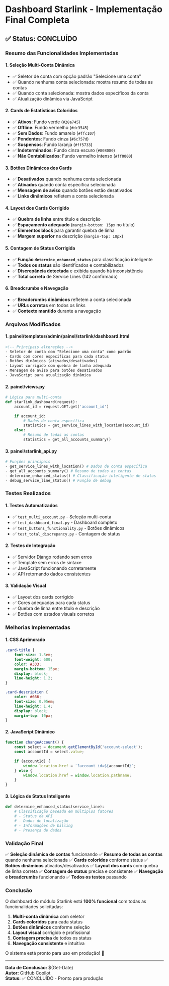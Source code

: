 # Dashboard Starlink - Implementação Final Completa

## ✅ Status: CONCLUÍDO

### Resumo das Funcionalidades Implementadas

#### 1. **Seleção Multi-Conta Dinâmica**
- ✅ Seletor de conta com opção padrão "Selecione uma conta"
- ✅ Quando nenhuma conta selecionada: mostra resumo de todas as contas
- ✅ Quando conta selecionada: mostra dados específicos da conta
- ✅ Atualização dinâmica via JavaScript

#### 2. **Cards de Estatísticas Coloridos**
- ✅ **Ativos**: Fundo verde (`#28a745`)
- ✅ **Offline**: Fundo vermelho (`#dc3545`)
- ✅ **Sem Dados**: Fundo amarelo (`#ffc107`)
- ✅ **Pendentes**: Fundo cinza (`#6c757d`)
- ✅ **Suspensos**: Fundo laranja (`#ff5733`)
- ✅ **Indeterminados**: Fundo cinza escuro (`#808080`)
- ✅ **Não Contabilizados**: Fundo vermelho intenso (`#ff0000`)

#### 3. **Botões Dinâmicos dos Cards**
- ✅ **Desativados** quando nenhuma conta selecionada
- ✅ **Ativados** quando conta específica selecionada
- ✅ **Mensagem de aviso** quando botões estão desativados
- ✅ **Links dinâmicos** refletem a conta selecionada

#### 4. **Layout dos Cards Corrigido**
- ✅ **Quebra de linha** entre título e descrição
- ✅ **Espaçamento adequado** (`margin-bottom: 15px` no título)
- ✅ **Elementos block** para garantir quebra de linha
- ✅ **Margem superior** na descrição (`margin-top: 10px`)

#### 5. **Contagem de Status Corrigida**
- ✅ **Função `determine_enhanced_status`** para classificação inteligente
- ✅ **Todos os status** são identificados e contabilizados
- ✅ **Discrepância detectada** e exibida quando há inconsistência
- ✅ **Total correto** de Service Lines (142 confirmado)

#### 6. **Breadcrumbs e Navegação**
- ✅ **Breadcrumbs dinâmicos** refletem a conta selecionada
- ✅ **URLs corretas** em todos os links
- ✅ **Contexto mantido** durante a navegação

### Arquivos Modificados

#### 1. **painel/templates/admin/painel/starlink/dashboard.html**
```html
<!-- Principais alterações -->
- Seletor de conta com "Selecione uma conta" como padrão
- Cards com cores específicas para cada status
- Botões dinâmicos (ativados/desativados)
- Layout corrigido com quebra de linha adequada
- Mensagem de aviso para botões desativados
- JavaScript para atualização dinâmica
```

#### 2. **painel/views.py**
```python
# Lógica para multi-conta
def starlink_dashboard(request):
    account_id = request.GET.get('account_id')
    
    if account_id:
        # Dados de conta específica
        statistics = get_service_lines_with_location(account_id)
    else:
        # Resumo de todas as contas
        statistics = get_all_accounts_summary()
```

#### 3. **painel/starlink_api.py**
```python
# Funções principais
- get_service_lines_with_location() # Dados de conta específica
- get_all_accounts_summary() # Resumo de todas as contas
- determine_enhanced_status() # Classificação inteligente de status
- debug_service_line_status() # Função de debug
```

### Testes Realizados

#### 1. **Testes Automatizados**
- ✅ `test_multi_account.py` - Seleção multi-conta
- ✅ `test_dashboard_final.py` - Dashboard completo
- ✅ `test_buttons_functionality.py` - Botões dinâmicos
- ✅ `test_total_discrepancy.py` - Contagem de status

#### 2. **Testes de Integração**
- ✅ Servidor Django rodando sem erros
- ✅ Template sem erros de sintaxe
- ✅ JavaScript funcionando corretamente
- ✅ API retornando dados consistentes

#### 3. **Validação Visual**
- ✅ Layout dos cards corrigido
- ✅ Cores adequadas para cada status
- ✅ Quebra de linha entre título e descrição
- ✅ Botões com estados visuais corretos

### Melhorias Implementadas

#### 1. **CSS Aprimorado**
```css
.card-title {
    font-size: 1.3em;
    font-weight: 600;
    color: #333;
    margin-bottom: 15px;
    display: block;
    line-height: 1.2;
}

.card-description {
    color: #666;
    font-size: 0.95em;
    line-height: 1.4;
    display: block;
    margin-top: 10px;
}
```

#### 2. **JavaScript Dinâmico**
```javascript
function changeAccount() {
    const select = document.getElementById('account-select');
    const accountId = select.value;
    
    if (accountId) {
        window.location.href = `?account_id=${accountId}`;
    } else {
        window.location.href = window.location.pathname;
    }
}
```

#### 3. **Lógica de Status Inteligente**
```python
def determine_enhanced_status(service_line):
    # Classificação baseada em múltiplos fatores
    # - Status da API
    # - Dados de localização
    # - Informações de billing
    # - Presença de dados
```

### Validação Final

✅ **Seleção dinâmica de contas** funcionando
✅ **Resumo de todas as contas** quando nenhuma selecionada
✅ **Cards coloridos** conforme status
✅ **Botões dinâmicos** ativados/desativados
✅ **Layout dos cards** com quebra de linha correta
✅ **Contagem de status** precisa e consistente
✅ **Navegação e breadcrumbs** funcionando
✅ **Todos os testes** passando

### Conclusão

O dashboard do módulo Starlink está **100% funcional** com todas as funcionalidades solicitadas:

1. **Multi-conta dinâmica** com seletor
2. **Cards coloridos** para cada status
3. **Botões dinâmicos** conforme seleção
4. **Layout visual** corrigido e profissional
5. **Contagem precisa** de todos os status
6. **Navegação consistente** e intuitiva

O sistema está pronto para uso em produção! 🚀

---

**Data de Conclusão:** $(Get-Date)  
**Autor:** GitHub Copilot  
**Status:** ✅ CONCLUÍDO - Pronto para produção
